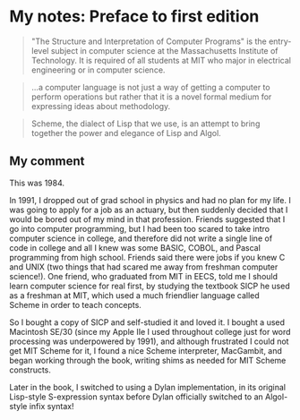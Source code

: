 # My notes: Preface to first edition

> "The Structure and Interpretation of Computer Programs" is the
> entry-level subject in computer science at the Massachusetts
> Institute of Technology. It is required of all students at MIT who
> major in electrical engineering or in computer science.

> ...a computer language is not just a way of getting a computer to
> perform operations but rather that it is a novel formal medium for
> expressing ideas about methodology.

> Scheme, the dialect of Lisp that we use, is an attempt to bring
> together the power and elegance of Lisp and Algol.

## My comment

This was 1984.

In 1991, I dropped out of grad school in physics and had no plan for
my life. I was going to apply for a job as an actuary, but then
suddenly decided that I would be bored out of my mind in that
profession. Friends suggested that I go into computer programming, but
I had been too scared to take intro computer science in college, and
therefore did not write a single line of code in college and all I
knew was some BASIC, COBOL, and Pascal programming from high
school. Friends said there were jobs if you knew C and UNIX (two
things that had scared me away from freshman computer science!). One
friend, who graduated from MIT in EECS, told me I should learn
computer science for real first, by studying the textbook SICP he used
as a freshman at MIT, which used a much friendlier language called
Scheme in order to teach concepts.

So I bought a copy of SICP and self-studied it and loved it. I bought
a used Macintosh SE/30 (since my Apple IIe I used throughout college
just for word processing was underpowered by 1991), and although
frustrated I could not get MIT Scheme for it, I found a nice Scheme
interpreter, MacGambit, and began working through the book, writing
shims as needed for MIT Scheme constructs.

Later in the book, I switched to using a Dylan implementation, in its
original Lisp-style S-expression syntax before Dylan officially
switched to an Algol-style infix syntax!
